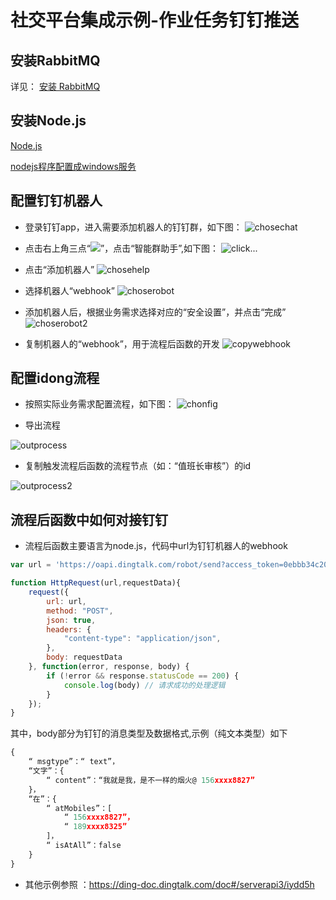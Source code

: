 # 社交平台集成示例-作业任务钉钉推送

## 安装RabbitMQ

详见：
[安装 RabbitMQ](安装/安装RabbitMQ.md)

## 安装Node.js

[Node.js](https://nodejs.org/zh-cn/download/)

[nodejs程序配置成windows服务](系统扩展指南/nodejs程序配置成windows服务.md)

## 配置钉钉机器人
* 登录钉钉app，进入需要添加机器人的钉钉群，如下图：
![chosechat](./images/钉钉对接1.jpg)

* 点击右上角三点“![](./images/钉钉对接0.png)”，点击“智能群助手”,如下图：
![click...](./images/钉钉对接2.jpg)

* 点击“添加机器人”
![chosehelp](./images/钉钉对接3.jpg)

* 选择机器人“webhook”
![choserobot](./images/钉钉对接4.jpg)

* 添加机器人后，根据业务需求选择对应的“安全设置”，并点击“完成”
![choserobot2](./images/钉钉对接5.jpg)

* 复制机器人的“webhook”，用于流程后函数的开发
![copywebhook](./images/钉钉对接6.jpg)

## 配置idong流程

* 按照实际业务需求配置流程，如下图：
![chonfig](./images/钉钉对接7.jpg)

* 导出流程

![outprocess](./images/钉钉对接8.jpg)

* 复制触发流程后函数的流程节点（如：“值班长审核”）的id

![outprocess2](./images/钉钉对接9.jpg)

## 流程后函数中如何对接钉钉

* 流程后函数主要语言为node.js，代码中url为钉钉机器人的webhook

```js
var url = 'https://oapi.dingtalk.com/robot/send?access_token=0ebbb34c209255bb2010f6dafc900dd3d43ee23884c92dd8b9e16ca230a11442';

function HttpRequest(url,requestData){
    request({
        url: url,
        method: "POST",
        json: true,
        headers: {
            "content-type": "application/json",
        },
        body: requestData
    }, function(error, response, body) {
        if (!error && response.statusCode == 200) {
            console.log(body) // 请求成功的处理逻辑
        }
    });
}
```

其中，body部分为钉钉的消息类型及数据格式,示例（纯文本类型）如下

```js
{
    “ msgtype”：“ text”， 
    “文字”：{
        “ content”：“我就是我，是不一样的烟火@ 156xxxx8827”
    }， 
    “在”：{
        “ atMobiles”：[
            “ 156xxxx8827”， 
            “ 189xxxx8325”
        ]， 
        “ isAtAll”：false
    }
}
```
* 其他示例参照                ：https://ding-doc.dingtalk.com/doc#/serverapi3/iydd5h







